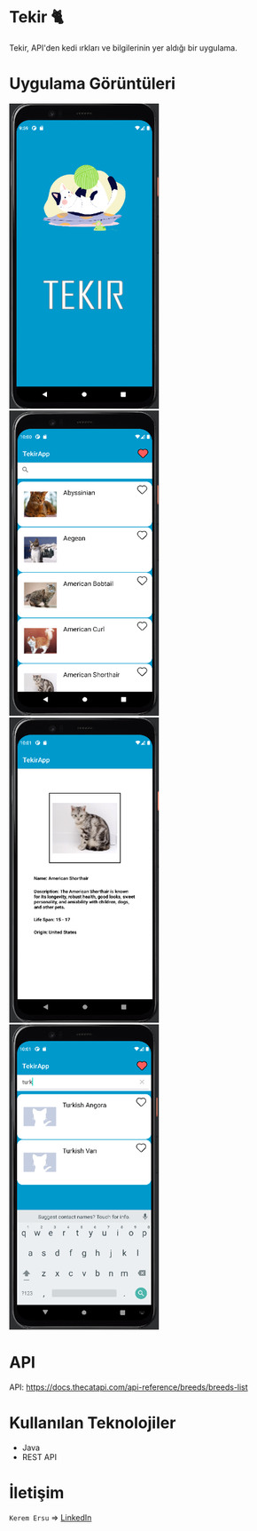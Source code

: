 # Tekir 🐈

Tekir, API'den kedi ırkları ve bilgilerinin yer aldığı bir uygulama.

# Uygulama Görüntüleri

<img src="TekirSS/ss1.png" width="270" height="550">  <img src="TekirSS/ss2.png" width="270" height="550"></br>
<img src="TekirSS/ss3.png" width="270" height="550">  <img src="TekirSS/ss4.png" width="270" height="550">


# API 

API:
https://docs.thecatapi.com/api-reference/breeds/breeds-list

# Kullanılan Teknolojiler

<ul>
  <li>Java</li>
  <li>REST API</li>
</ul>

# İletişim

`Kerem Ersu` => [LinkedIn](https://www.linkedin.com/in/kerem-ersu-0082ba194/)
